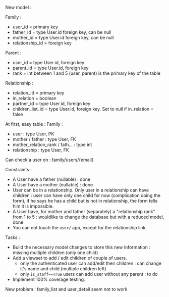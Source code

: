 New model : 

Family : 
- user_id = primary key 
- father_id = type User.id foreign key, can be null 
- mother_id = type User.id foreign key, can be null
- relationship_id = foreign key

Parent : 
- user_id = type User.id, foreign key 
- parent_id = type User.id, foreign key 
- rank = int between 1 and 5 
(user, parent) is the primary key of the table 

Relationship :
- relation_id = primary key 
- in_relation = boolean
- partner_id = type User.id, foreign key 
- children_list_id = type User.id, foreign key. Set to null if in_relation = false


At first, easy table : 
Family : 
- user : type User, PK 
- mother / father : type User, FK
- mother_relation_rank / fath... : type int
- relationship : type User, FK



Can check a user on : 
family/users/{email}


Constraints :
* A User have a father (nullable) : done
* A User have a mother (nullable) : done
* User can be in a relationship. Only user in a relationship can have children : user can have only one child for now (complication doing the form), if he says he has a child but is not in relationship, the form tells him it is impossible.
* A User have, for mother and father (separately) a "relationship rank" from 1 to 5 : wouldlike to change the database but with a reduced model, done
* You can not touch the `user/` app, except for the relationship link.

Tasks : 
* Build the necessary model changes to store this new information : missing multiple children (only one child)
* Add a viewset to add / edit children of couple of users.
    * only the authenticated user can add/edit their children : can change it's name and child (multiple children left)
    * only `is_staff==True` users can add user without any parent : to do
* Implement 100% coverage testing.

New problem : family_list and user_detail seem not to work